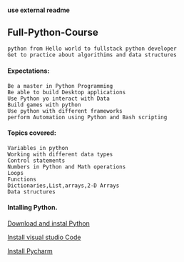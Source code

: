 #### use external readme

## Full-Python-Course
    
    python from Hello world to fullstack python developer
    Get to practice about algorithims and data structures

#### Expectations:

    Be a master in Python Programming
    Be able to build Desktop applications
    Use Python yo interact with Data 
    Build games with python
    Use python with different frameworks
    perform Automation using Python and Bash scripting

#### Topics covered:
    Variables in python
    Working with different data types
    Control statements
    Numbers in Python and Math operations
    Loops
    Functions
    Dictionaries,List,arrays,2-D Arrays
    Data structures
    

#### Intalling Python.

[Download and instal Python](https://www.python.org/downloads/)

[Install visual studio Code](https://code.visualstudio.com/download)

[Install Pycharm](https://www.jetbrains.com/pycharm/download/)

